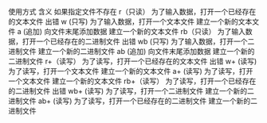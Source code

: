 使用方式        含义                                   如果指定文件不存在
r（只读）      为了输入数据，打开一个已经存在的文本文件       出错
w (只写)       为了输入数据，打开一个文本文件                建立一个新的文本文件
a (追加)       向文件末尾添加数据                          建立一个新的文本文件
rb（只读）      为了输入数据，打开一个已经存在的二进制文件      出错
wb (只写)       为了输入数据，打开一个二进制文件                建立一个新的二进制文件
ab (追加)       向文件末尾添加数据                          建立一个新的二进制文件
r+（读写）      为了读写，打开一个已经存在的文本文件              出错
w+ (读写)       为了读写，打开一个文本文件                     建立一个新的文本文件
a+ (读写)       为了读写，打开一个文本文件                          建立一个新的文本文件
rb+（读写）      为了读写，打开一个已经存在的二进制文件      出错
wb+ (读写)       为了读写，打开一个二进制文件                建立一个新的二进制文件
ab+ (读写)       为了读写，打开一个已经存在的二进制文件                          建立一个新的二进制文件
